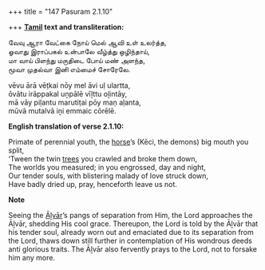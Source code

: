 +++
title = "147 Pasuram 2.1.10"

+++
**[Tamil](/definition/tamil#history "show Tamil definitions") text and transliteration:**

வேவு ஆரா வேட்கை நோய் மெல் ஆவி உள் உலர்த்த,  
ஓவாது இராப்பகல் உன்பாலே வீழ்த்து ஒழிந்தாய்,  
மா வாய் பிளந்து மருதிடை போய் மண் அளந்த,  
மூவா முதல்வா இனி எம்மைச் சோரேலே.

vēvu ārā vēṭkai nōy mel āvi uḷ ulartta,  
ōvātu irāppakal uṉpālē vīḻttu oḻintāy,  
mā vāy piḷantu marutiṭai pōy maṇ aḷanta,  
mūvā mutalvā iṉi emmaic cōrēlē.

**English translation of verse 2.1.10:**

Primate of perennial youth, the [horse](/definition/horse#history "show horse definitions")’s (Kēci, the demons) big mouth you split,  
‘Tween the twin [trees](/definition/tree#history "show trees definitions") you crawled and broke them down,  
The worlds you measured; in you engrossed, day and night,  
Our tender souls, with blistering malady of love struck down,  
Have badly dried up, pray, henceforth leave us not.

**Note**

Seeing the [Āḻvār](/definition/aḻvar#vaishnavism "show Āḻvār definitions")’s pangs of separation from Him, the Lord approaches the Āḻvār, shedding His cool grace. Thereupon, the Lord is told by the Āḻvār that his tender soul, already worn out and emaciated due to its separation from the Lord, thaws down still further in contemplation of His wondrous deeds anti glorious traits. The Āḻvār also fervently prays to the Lord, not to forsake him any more.


